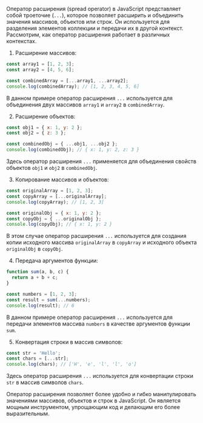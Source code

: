 Оператор расширения (spread operator) в JavaScript представляет собой троеточие (`...`), которое позволяет расширить и объединить значения массивов, объектов или строк. Он используется для разделения элементов коллекции и передачи их в другой контекст. Рассмотрим, как оператор расширения работает в различных контекстах.

1. Расширение массивов:

```javascript
const array1 = [1, 2, 3];
const array2 = [4, 5, 6];

const combinedArray = [...array1, ...array2];
console.log(combinedArray); // [1, 2, 3, 4, 5, 6]
```

В данном примере оператор расширения `...` используется для объединения двух массивов `array1` и `array2` в `combinedArray`.

2. Расширение объектов:

```javascript
const obj1 = { x: 1, y: 2 };
const obj2 = { z: 3 };

const combinedObj = { ...obj1, ...obj2 };
console.log(combinedObj); // { x: 1, y: 2, z: 3 }
```

Здесь оператор расширения `...` применяется для объединения свойств объектов `obj1` и `obj2` в `combinedObj`.

3. Копирование массивов и объектов:

```javascript
const originalArray = [1, 2, 3];
const copyArray = [...originalArray];
console.log(copyArray); // [1, 2, 3]

const originalObj = { x: 1, y: 2 };
const copyObj = { ...originalObj };
console.log(copyObj); // { x: 1, y: 2 }
```

В этом случае оператор расширения `...` используется для создания копии исходного массива `originalArray` в `copyArray` и исходного объекта `originalObj` в `copyObj`.

4. Передача аргументов функции:

```javascript
function sum(a, b, c) {
  return a + b + c;
}

const numbers = [1, 2, 3];
const result = sum(...numbers);
console.log(result); // 6
```

В данном примере оператор расширения `...` используется для передачи элементов массива `numbers` в качестве аргументов функции `sum`.

5. Конвертация строки в массив символов:

```javascript
const str = 'Hello';
const chars = [...str];
console.log(chars); // ['H', 'e', 'l', 'l', 'o']
```

Здесь оператор расширения `...` используется для конвертации строки `str` в массив символов `chars`.

Оператор расширения позволяет более удобно и гибко манипулировать значениями массивов, объектов и строк в JavaScript. Он является мощным инструментом, упрощающим код и делающим его более выразительным.